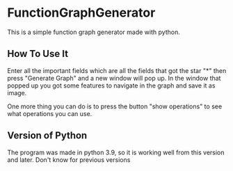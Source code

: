 # FunctionGraphGenerator
This is a simple function graph generator made with python.

## How To Use It
Enter all the important fields which are all the fields that got the star \"*\"
then press \"Generate Graph\" and a new window will pop up. In the window that popped up
you got some features to navigate in the graph and save it as image.

One more thing you can do is to press the button \"show operations\" to see what operations
you can use.

## Version of Python
The program was made in python 3.9, so it is working well from this version and later.
Don't know for previous versions
